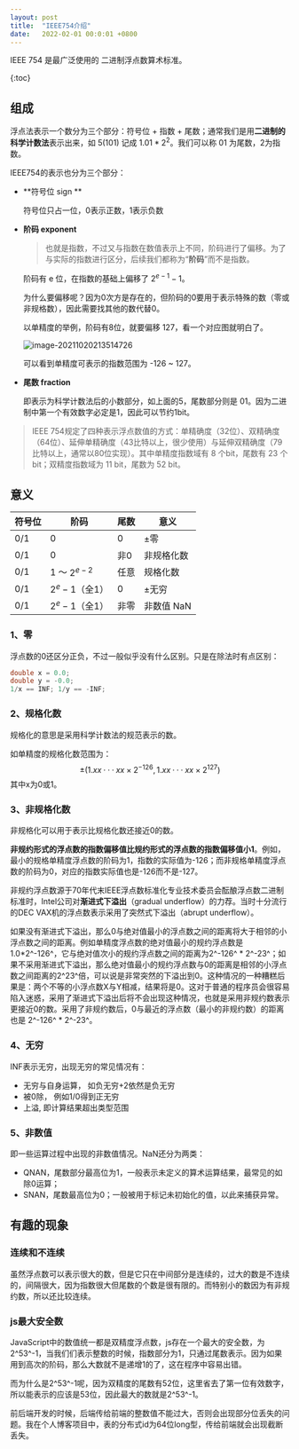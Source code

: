 ```yaml
---
layout: post
title:  "IEEE754介绍"
date:   2022-02-01 00:0:01 +0800
---
```


IEEE 754 是最广泛使用的 二进制浮点数算术标准。

{:toc}

## 组成

浮点法表示一个数分为三个部分：符号位 + 指数 + 尾数；通常我们是用**二进制的科学计数法**表示出来，如 5(101) 记成 $1.01 * 2^2$。我们可以称 01 为尾数，2为指数。

IEEE754的表示也分为三个部分：

- **符号位 sign **

	符号位只占一位，0表示正数，1表示负数

- **阶码 exponent**

	> 也就是指数，不过又与指数在数值表示上不同，阶码进行了偏移。为了与实际的指数进行区分，后续我们都称为“**阶码**”而不是指数。

	阶码有 e 位，在指数的基础上偏移了 $2^{e-1}-1$。

	为什么要偏移呢？因为0次方是存在的，但阶码的0要用于表示特殊的数（零或非规格数），因此需要找其他的数代替0。

	以单精度的举例，阶码有8位，就要偏移 127，看一个对应图就明白了。

	![image-20211020213514726](https://i.loli.net/2021/10/20/WG4kwdug87rS65p.png)

	可以看到单精度可表示的指数范围为 -126 ~ 127。

- **尾数 fraction**

	即表示为科学计数法后的小数部分，如上面的5，尾数部分则是 01。因为二进制中第一个有效数字必定是1，因此可以节约1bit。

> IEEE 754规定了四种表示浮点数值的方式：单精确度（32位）、双精确度（64位）、延伸单精确度（43比特以上，很少使用）与延伸双精确度（79比特以上，通常以80位实现）。其中单精度指数域有 8 个bit，尾数有 23 个bit；双精度指数域为 11 bit，尾数为 52 bit。
>

## 意义

| 符号位 | 阶码             | 尾数 | 意义       |
| ------ | ---------------- | ---- | ---------- |
| 0/1    | 0                | 0    | ±零        |
| 0/1    | 0                | 非0  | 非规格化数 |
| 0/1    | 1 ～ $2^{e-2}$   | 任意 | 规格化数   |
| 0/1    | $2^e - 1$（全1） | 0    | ±无穷      |
| 0/1    | $2^e - 1$（全1） | 非零 | 非数值 NaN |

### 1、零

浮点数的0还区分正负，不过一般似乎没有什么区别。只是在除法时有点区别：

```java
double x = 0.0;
double y = -0.0;
1/x == INF; 1/y == -INF;
```

### 2、规格化数

规格化的意思是采用科学计数法的规范表示的数。

如单精度的规格化数范围为：
$$
±(1.xx···xx × 2^{-126} ,  1.xx···xx × 2^{127})
$$
其中x为0或1。

### 3、非规格化数

非规格化可以用于表示比规格化数还接近0的数。

**非规约形式的浮点数的指数偏移值比规约形式的浮点数的指数偏移值小1**。例如，最小的规格单精度浮点数的阶码为1，指数的实际值为-126；而非规格单精度浮点数的阶码为0，对应的指数实际值也是-126而不是-127。

非规约浮点数源于70年代末IEEE浮点数标准化专业技术委员会酝酿浮点数二进制标准时，Intel公司对**渐进式下溢出**（gradual underflow）的力荐。当时十分流行的DEC VAX机的浮点数表示采用了突然式下溢出（abrupt underflow）。

如果没有渐进式下溢出，那么0与绝对值最小的浮点数之间的距离将大于相邻的小浮点数之间的距离。例如单精度浮点数的绝对值最小的规约浮点数是1.0*2^-126^，它与绝对值次小的规约浮点数之间的距离为2^-126^ * 2^-23^；如果不采用渐进式下溢出，那么绝对值最小的规约浮点数与0的距离是相邻的小浮点数之间距离的2^23^倍，可以说是非常突然的下溢出到0。这种情况的一种糟糕后果是：两个不等的小浮点数X与Y相减，结果将是0。这对于普通的程序员会很容易陷入迷惑，采用了渐进式下溢出后将不会出现这种情况，也就是采用非规约数表示更接近0的数。采用了非规约数后，0与最近的浮点数（最小的非规约数）的距离也是 2^-126^ * 2^-23^。

### 4、无穷

INF表示无穷，出现无穷的常见情况有：

- 无穷与自身运算， 如负无穷+2依然是负无穷
- 被0除， 例如1/0得到正无穷
- 上溢, 即计算结果超出类型范围

### 5、非数值

即一些运算过程中出现的非数值情况。NaN还分为两类：

- QNAN，尾数部分最高位为1，一般表示未定义的算术运算结果，最常见的如除0运算；
- SNAN，尾数最高位为0；一般被用于标记未初始化的值，以此来捕获异常。

## 有趣的现象

### 连续和不连续

虽然浮点数可以表示很大的数，但是它只在中间部分是连续的，过大的数是不连续的，间隔很大，因为指数很大但尾数的个数是很有限的。而特别小的数因为有非规约数，所以还比较连续。

### js最大安全数

JavaScript中的数值统一都是双精度浮点数，js存在一个最大的安全数，为2^53^-1，当我们们表示整数的时候，指数部分为1，只通过尾数表示。因为如果用到高次的阶码，那么大数就不是递增1的了，这在程序中容易出错。

而为什么是2^53^-1呢，因为双精度的尾数有52位，这里省去了第一位有效数字，所以能表示的应该是53位，因此最大的数就是2^53^-1。

前后端开发的时候，后端传给前端的整数值不能过大，否则会出现部分位丢失的问题。我在个人博客项目中，表的分布式id为64位long型，传给前端就会出现截断丢失。





